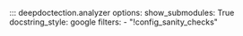 
::: deepdoctection.analyzer
    options:
        show_submodules: True
        docstring_style: google
        filters:
            - "!config_sanity_checks"
